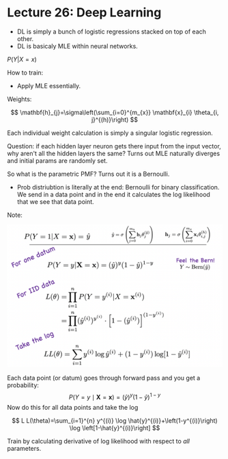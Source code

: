 # Lecture 26: Deep Learning 

- DL is simply a bunch of logistic regressions stacked on top of each other. 
- DL is basicaly MLE within neural networks. 


$P(Y|X=x)$

How to train: 
- Apply MLE essentially. 

Weights: 

$$
\mathbf{h}_{j}=\sigma\left(\sum_{i=0}^{m_{x}} \mathbf{x}_{i} \theta_{i, j}^{(h)}\right)
$$

Each individual weight calculation is simply a singular logistic regression. 

Question: if each hidden layer neuron gets there input from the input vector, why aren't all the hidden layers the same? 
	Turns out MLE naturally diverges and initial params are randomly set. 


So what is the parametric PMF? Turns out it is a Bernoulli. 

- Prob distriubtion is literally at the end: Bernoulli for binary classification. We send in a data point and in the end it calculates the log likelihood that we see that data point. 


Note: 

![](attachments/Pasted%20image%2020220309142410.png)

Each data point (or datum) goes through forward pass and you get a probability: 
$$
P(Y=y \mid \mathbf{X}=\mathbf{x})=(\hat{y})^{y}(1-\hat{y})^{1-y}
$$
Now do this for all data points and take the log 

$$
L L(\theta)=\sum_{i=1}^{n} y^{(i)} \log \hat{y}^{(i)}+\left(1-y^{(i)}\right) \log \left[1-\hat{y}^{(i)}\right]
$$

Train by calculating derivative of log likelihood with respect to *all* parameters. 
